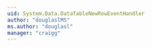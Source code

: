 ```yaml
---
uid: System.Data.DataTableNewRowEventHandler
author: "douglaslMS"
ms.author: "douglasl"
manager: "craigg"
---
```


